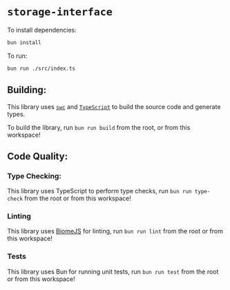 # `storage-interface`

To install dependencies:

```bash
bun install
```

To run:

```bash
bun run ./src/index.ts
```

## Building:

This library uses [`swc`](https://swc.rs/) and [`TypeScript`](https://www.typescriptlang.org/docs/) to build the source code and generate types.

To build the library, run `bun run build` from the root, or from this workspace!

## Code Quality:

### Type Checking:

This library uses TypeScript to perform type checks, run `bun run type-check` from the root or from this workspace!

### Linting

This library uses [BiomeJS](https://biomejs.dev/) for linting, run `bun run lint` from the root or from this workspace!

### Tests

This library uses Bun for running unit tests, run `bun run test` from the root or from this workspace!
